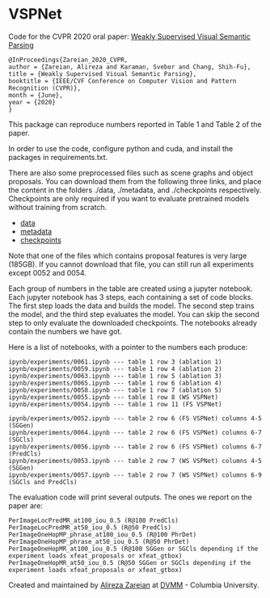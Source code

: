 # VSPNet

Code for the CVPR 2020 oral paper: [Weakly Supervised Visual Semantic Parsing](http://openaccess.thecvf.com/content_CVPR_2020/html/Zareian_Weakly_Supervised_Visual_Semantic_Parsing_CVPR_2020_paper.html)

```
@InProceedings{Zareian_2020_CVPR,
author = {Zareian, Alireza and Karaman, Svebor and Chang, Shih-Fu},
title = {Weakly Supervised Visual Semantic Parsing},
booktitle = {IEEE/CVF Conference on Computer Vision and Pattern Recognition (CVPR)},
month = {June},
year = {2020}
}
```

This package can reproduce numbers reported in Table 1 and Table 2 of the paper.

In order to use the code, configure python and cuda, and install the packages in requirements.txt. 

There are also some preprocessed files such as scene graphs and object proposals. You can download them from the following three links, and place the content in the folders ./data, ./metadata, and ./checkpoints respectively. Checkpoints are only required if you want to evaluate pretrained models without training from scratch.
* [data](https://www.dropbox.com/sh/eb60553z4md36x2/AACOM9jvJFyHRDcuuGEzHY98a?dl=0)
* [metadata](https://www.dropbox.com/sh/oa8u7qolfpf1op0/AACivQp5RmtmykbqmWeupOZEa?dl=0)
* [checkpoints](https://www.dropbox.com/sh/1qud8usl0xyoybe/AAAm6_CcdL46I2TfywWTk_jma?dl=0)

Note that one of the files which contains proposal features is very large (185GB). If you cannot download that file, you can still run all experiments except 0052 and 0054.

Each group of numbers in the table are created using a jupyter notebook. Each jupyter notebook has 3 steps, each containing a set of code blocks. The first step loads the data and builds the model. The second step trains the model, and the third step evaluates the model. You can skip the second step to only evaluate the downloaded checkpoints. The notebooks already contain the numbers we have got. 

Here is a list of notebooks, with a pointer to the numbers each produce:
```
ipynb/experiments/0061.ipynb --- table 1 row 3 (ablation 1)
ipynb/experiments/0059.ipynb --- table 1 row 4 (ablation 2)
ipynb/experiments/0063.ipynb --- table 1 row 5 (ablation 3)
ipynb/experiments/0065.ipynb --- table 1 row 6 (ablation 4)
ipynb/experiments/0058.ipynb --- table 1 row 7 (ablation 5)
ipynb/experiments/0055.ipynb --- table 1 row 8 (WS VSPNet)
ipynb/experiments/0054.ipynb --- table 1 row 11 (FS VSPNet)

ipynb/experiments/0052.ipynb --- table 2 row 6 (FS VSPNet) columns 4-5 (SGGen)
ipynb/experiments/0064.ipynb --- table 2 row 6 (FS VSPNet) columns 6-7 (SGCls)
ipynb/experiments/0056.ipynb --- table 2 row 6 (FS VSPNet) columns 6-7 (PredCls)
ipynb/experiments/0053.ipynb --- table 2 row 7 (WS VSPNet) columns 4-5 (SGGen)
ipynb/experiments/0057.ipynb --- table 2 row 7 (WS VSPNet) columns 6-9 (SGCls and PredCls)
```

The evaluation code will print several outputs. The ones we report on the paper are:
```
PerImageLocPredMR_at100_iou_0.5 (R@100 PredCls)
PerImageLocPredMR_at50_iou_0.5 (R@50 PredCls)
PerImageOneHopMP_phrase_at100_iou_0.5 (R@100 PhrDet)
PerImageOneHopMP_phrase_at50_iou_0.5 (R@50 PhrDet)
PerImageOneHopMR_at100_iou_0.5 (R@100 SGGen or SGCls depending if the experiment loads xfeat_proposals or xfeat_gtbox)
PerImageOneHopMR_at50_iou_0.5 (R@50 SGGen or SGCls depending if the experiment loads xfeat_proposals or xfeat_gtbox)
```

Created and maintained by [Alireza Zareian](https://www.linkedin.com/in/az2407/) at [DVMM](http://www.ee.columbia.edu/ln/dvmm/) - Columbia University.
